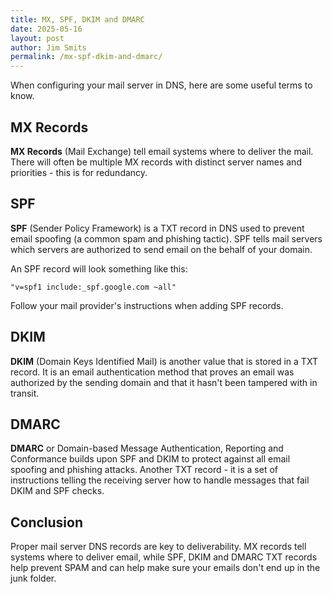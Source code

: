 ```yaml
---
title: MX, SPF, DKIM and DMARC
date: 2025-05-16
layout: post
author: Jim Smits
permalink: /mx-spf-dkim-and-dmarc/
---
```

When configuring your mail server in DNS, here are some useful terms to know.  

## MX Records

**MX Records** (Mail Exchange) tell email systems where to deliver the mail.  There will often be multiple MX records with distinct server names and priorities - this is for redundancy.

## SPF

**SPF** (Sender Policy Framework) is a TXT record in DNS used to prevent email spoofing (a common spam and phishing tactic). SPF tells mail servers which servers are authorized to send email on the behalf of your domain.

An SPF record will look something like this:

```
"v=spf1 include:_spf.google.com ~all"
```

Follow your mail provider's instructions when adding SPF records.

## DKIM

**DKIM** (Domain Keys Identified Mail) is another value that is stored in a TXT record. It is an email authentication method that proves an email was authorized by the sending domain and that it hasn't been tampered with in transit. 


## DMARC

**DMARC** or Domain-based Message Authentication, Reporting and Conformance builds upon SPF and DKIM to protect against all email spoofing and phishing attacks.  Another TXT record - it is a set of instructions telling the receiving server how to handle messages that fail DKIM and SPF checks.

## Conclusion

Proper mail server DNS records are key to deliverability. MX records tell systems where to deliver email, while SPF, DKIM and DMARC TXT records help prevent SPAM and can help make sure your emails don't end up in the junk folder. 